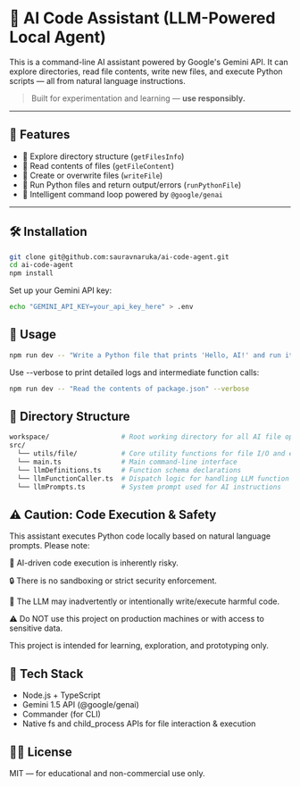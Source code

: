 # 🧠 AI Code Assistant (LLM-Powered Local Agent)

This is a command-line AI assistant powered by Google's Gemini API. It can explore directories, read file contents, write new files, and execute Python scripts — all from natural language instructions.

> Built for experimentation and learning — **use responsibly.**

---

## 🚀 Features

- 🌳 Explore directory structure (`getFilesInfo`)
- 📖 Read contents of files (`getFileContent`)
- 📝 Create or overwrite files (`writeFile`)
- 🐍 Run Python files and return output/errors (`runPythonFile`)
- 🧠 Intelligent command loop powered by `@google/genai`

---

## 🛠️ Installation

```bash
git clone git@github.com:sauravnaruka/ai-code-agent.git
cd ai-code-agent
npm install
```

Set up your Gemini API key:
```bash
echo "GEMINI_API_KEY=your_api_key_here" > .env
```

## 🧪 Usage

```bash
npm run dev -- "Write a Python file that prints 'Hello, AI!' and run it"
```

Use --verbose to print detailed logs and intermediate function calls:

```bash
npm run dev -- "Read the contents of package.json" --verbose
```

## 📁 Directory Structure
```bash
workspace/                  # Root working directory for all AI file ops
src/
  └── utils/file/           # Core utility functions for file I/O and execution
  └── main.ts               # Main command-line interface
  └── llmDefinitions.ts     # Function schema declarations
  └── llmFunctionCaller.ts  # Dispatch logic for handling LLM function calls
  └── llmPrompts.ts         # System prompt used for AI instructions
```
## ⚠️ Caution: Code Execution & Safety
This assistant executes Python code locally based on natural language prompts. Please note:

🧨 AI-driven code execution is inherently risky.

🔒 There is no sandboxing or strict security enforcement.

🧠 The LLM may inadvertently or intentionally write/execute harmful code.

⚠️ Do NOT use this project on production machines or with access to sensitive data.

This project is intended for learning, exploration, and prototyping only.

## 🧱 Tech Stack
- Node.js + TypeScript
- Gemini 1.5 API (@google/genai)
- Commander (for CLI)
- Native fs and child_process APIs for file interaction & execution

## 🧑‍💻 License
MIT — for educational and non-commercial use only.